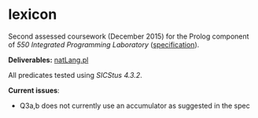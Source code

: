 # lexicon

Second assessed coursework (December 2015) for the Prolog component of _550 Integrated Programming Laboratory_ ([specification](spec.pdf)).

__Deliverables:__ [natLang.pl](natLang.pl)

All predicates tested using _SICStus 4.3.2_.

**Current issues**:
  - Q3a,b does not currently use an accumulator as suggested in the spec
